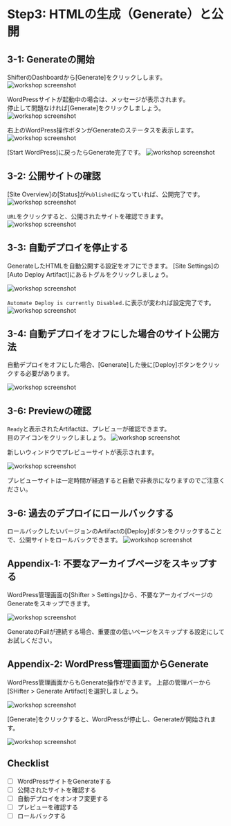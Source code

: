 # Step3: HTMLの生成（Generate）と公開

## 3-1: Generateの開始
ShifterのDashboardから[Generate]をクリックしします。
![workshop screenshot](./img/20.png)

WordPressサイトが起動中の場合は、メッセージが表示されます。  
停止して問題なければ[Generate]をクリックしましょう。
![workshop screenshot](./img/21.png)

右上のWordPress操作ボタンがGenerateのステータスを表示します。
![workshop screenshot](./img/22.png)

[Start WordPress]に戻ったらGenerate完了です。
![workshop screenshot](./img/23.png)

## 3-2: 公開サイトの確認
[Site Overview]の[Status]が`Published`になっていれば、公開完了です。
![workshop screenshot](./img/23.png)

`URL`をクリックすると、公開されたサイトを確認できます。
![workshop screenshot](./img/24.png)

## 3-3: 自動デプロイを停止する
GenerateしたHTMLを自動公開する設定をオフにできます。
[Site Settings]の[Auto Deploy Artifact]にあるトグルをクリックしましょう。

![workshop screenshot](./img/25.png)

`Automate Deploy is currently Disabled.`に表示が変われば設定完了です。
![workshop screenshot](./img/26.png)

## 3-4: 自動デプロイをオフにした場合のサイト公開方法
自動デプロイをオフにした場合、[Generate]した後に[Deploy]ボタンをクリックする必要があります。

![workshop screenshot](./img/27.png)

## 3-6: Previewの確認
`Ready`と表示されたArtifactは、プレビューが確認できます。  
目のアイコンをクリックしましょう。
![workshop screenshot](./img/28.png)

新しいウィンドウでプレビューサイトが表示されます。

![workshop screenshot](./img/29.png)

プレビューサイトは一定時間が経過すると自動で非表示になりますのでご注意ください。

## 3-6: 過去のデプロイにロールバックする
ロールバックしたいバージョンのArtifactの[Deploy]ボタンをクリックすることで、公開サイトをロールバックできます。
![workshop screenshot](./img/27.png)

## Appendix-1: 不要なアーカイブページをスキップする

WordPress管理画面の[Shifter > Settings]から、不要なアーカイブページのGenerateをスキップできます。

![workshop screenshot](./img/30.png)

GenerateのFailが連続する場合、重要度の低いページをスキップする設定にしてお試しください。

## Appendix-2: WordPress管理画面からGenerate

WordPress管理画面からもGenerate操作ができます。
上部の管理バーから[SHifter > Generate Artifact]を選択しましょう。

![workshop screenshot](./img/31.png)

[Generate]をクリックすると、WordPressが停止し、Generateが開始されます。

![workshop screenshot](./img/32.png)

## Checklist

- [ ] WordPressサイトをGenerateする
- [ ] 公開されたサイトを確認する
- [ ] 自動デプロイをオンオフ変更する
- [ ] プレビューを確認する
- [ ] ロールバックする